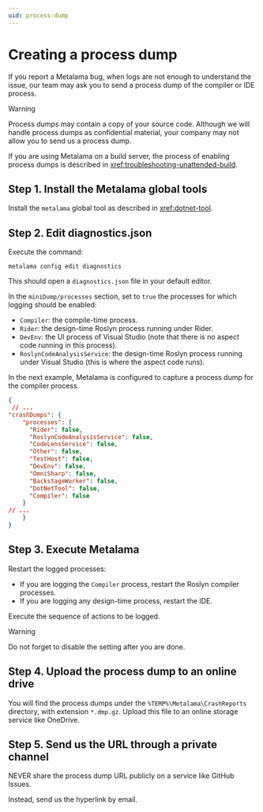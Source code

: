 ```yaml
---
uid: process-dump
---
```


# Creating a process dump

If you report a Metalama bug, when logs are not enough to understand the issue, our team may ask you to send a process dump of the compiler or IDE process.

> [!WARNING]
> Process dumps may contain a copy of your source code. Although we will handle process dumps as confidential material, your company may not allow you to send us a process dump.

If you are using Metalama on a build server, the process of enabling process dumps is described in <xref:troubleshooting-unattended-build>.

## Step 1. Install the Metalama global tools

Install the `metalama` global tool as described in <xref:dotnet-tool>.

## Step 2. Edit diagnostics.json

Execute the command:

```
metalama config edit diagnostics
```

This should open a `diagnostics.json` file in your default editor.

In the `miniDump/processes` section, set to `true` the processes for which logging should be enabled:
* `Compiler`: the compile-time process.
* `Rider`: the design-time Roslyn process running under Rider.
* `DevEnv`: the UI process of Visual Studio (note that there is no aspect code running in this process).
* `RoslynCodeAnalysisService`: the design-time Roslyn process running under Visual Studio (this is where the aspect code runs).

In the next example, Metalama is configured to capture a process dump for the compiler process.


```json
{
 // ...
"crashDumps": {
    "processes": {
      "Rider": false,
      "RoslynCodeAnalysisService": false,
      "CodeLensService": false,
      "Other": false,
      "TestHost": false,
      "DevEnv": false,
      "OmniSharp": false,
      "BackstageWorker": false,
      "DotNetTool": false,
      "Compiler": false
    }
// ...
    }
}
```

## Step 3. Execute Metalama

Restart the logged processes:

 * If you are logging the `Compiler` process, restart the Roslyn compiler processes.
 * If you are logging any design-time process, restart the IDE.

Execute the sequence of actions to be logged.

> [!WARNING]
> Do not forget to disable the setting after you are done.

## Step 4. Upload the process dump to an online drive

You will find the process dumps under the `%TEMP%\Metalama\CrashReports` directory, with extension `*.dmp.gz`.
Upload this file to an online storage service like OneDrive.

## Step 5. Send us the URL through a private channel

NEVER share the process dump URL publicly on a service like GitHub Issues.

Instead, send us the hyperlink by email.

